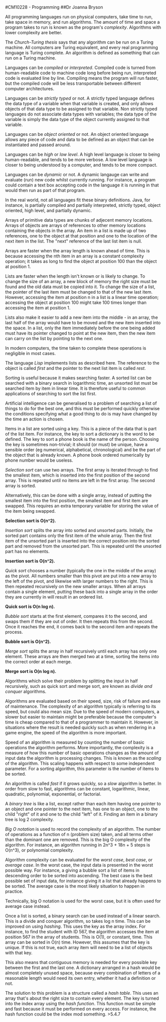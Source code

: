#CM10228 - Programming
##Dr Joanna Bryson

All programming languages run on physical computers, take time to run, take space in memory, and run algorithms. The amount of time and space a program takes to run is known as the program's *complexity*. Algorithms with lower complexity are better.

The *Church-Turing thesis* says that any algorithm can be run on a Turing machine. All computers are Turing equivalent, and every real programming language is Turing complete. An algorithm is defined as something that can run on a Turing machine.

Languages can be *compiled* or *interpreted*. Compiled code is turned from human-readable code to machine code long before being run, interpreted code is evaluated line by line. Compiling means the program will run faster, but the compiled code will be less transportable between different computer architectures.

Languages can be *strictly typed* or not. A strictly typed language defines the data type of a variable when that variable is created, and only allows objects of that data type to be assigned to that variable. Non strictly typed languages do not associate data types with variables; the data type of the variable is simply the data type of the object currently assigned to that variable.

Languages can be *object oriented* or not. An object oriented language allows any piece of code and data to be defined as an object that can be instantiated and passed around.

Languages can be *high* or *low level*. A high level language is closer to being human-readable, and tends to be more verbose. A low level language is closer to being understood by a computer, and tends to be more compact.

Languages can be *dynamic* or not. A dynamic langauge can write and evaluate (run) new code whilst currently running. For instance, a program could contain a text box accepting code in the language it is running in that would then run as part of that program.

In the real world, not all languages fit these binary definitions. Java, for instance, is partially compiled and partially interpreted, strictly typed, object oriented, high level, and partially dynamic.

Arrays of primitive data types are chunks of adjecent memory locations. Arrays of objects are arrays of references to other memory locations containing the objects in the array. An item in a list is made up of two references, one to the object at that position and one to the location of the next item in the list. The "next" reference of the last list item is null.

Arrays are faster when the array length is known ahead of time. This is because accessing the nth item in an array is a constant complexity operation; it takes as long to find the object at position 100 than the object at position 1.

Lists are faster when the length isn't known or is likely to change. To change the size of an array, a new block of memory the right size must be found and the old data must be copied into it. To change the size of a list, the pointer of the last item must be changed to that of the new last item. However, accessing the item at position n in a list is a linear time operation; accessing the object at position 100 might take 100 times longer than accessing the item at position 1.

Lists also make it easier to add a new item into the middle - in an array, the last half of the array would have to be moved and the new item inserted into the space. In a list, only the item immediately before the one being added must have its pointer changed to point at the new item, then the new item can carry on the list by pointing to the next one.

In modern computers, the time taken to complete these operations is negligible in most cases.

The language *Lisp* implements lists as described here. The reference to the object is called *first* and the pointer to the next list item is called *rest*.

Sorting is useful because it makes searching faster. A sorted list can be searched with a binary search in logarithmic time, an unsorted list must be searched item by item in linear time. It is therefore useful to common applications of searching to sort the list first.

Artificial intelligence can be generalised to a problem of searching a list of things to do for the best one, and this must be performed quickly otherwise the conditions specifying what a good thing to do is may have changed by the time an action is chosen.

Items in a list are sorted using a key. This is a piece of the data that is part of the list item. For instance, the key to sort a dictionary is the word to be defined. The key to sort a phone book is the name of the person. Choosing the key is sometimes non-trivial; it should (or must) be unique, have a sensible order (eg numerical, alphabetical, chronological) and be the part of the object that is already known. A phone book ordered numerically by phone number would be useless.

*Selection sort* can use two arrays. The first array is iterated through to find the smallest item, which is inserted into the first position of the second array. This is repeated until no items are left in the first array. The second array is sorted.

Alternatively, this can be done with a single array, instead of putting the smallest item into the first position, the smallest item and first item are swapped. This requires an extra temporary variable for storing the value of the item being swapped.

**Selection sort is O(n^2).**

*Insertion sort* splits the array into sorted and unsorted parts. Initially, the sorted part contains only the first item of the whole array. Then the first item of the unsorted part is inserted into the correct position into the sorted part and removed from the unsorted part. This is repeated until the unsorted part has no elements.

**Insertion sort is O(n^2).**

*Quick sort* chooses a number (typically the one in the middle of the array) as the pivot. All numbers smaller than this pivot are put into a new array to the left of the pivot, and likewise with larger numbers to the right. This is then repeated recursively on the new smaller arrays. When all arrays contain a single element, putting these back into a single array in the order they are currently in will result in an ordered list.

**Quick sort is O(n log n).**

*Bubble sort* starts at the first element, compares it to the second, and swaps them if they are out of order. It then repeats this from the second. Once it reaches the end, it comes back to the second item and repeats the process.

**Bubble sort is O(n^2).**

*Merge sort* splits the array in half recursively until each array has only one element. These arrays are then merged two at a time, sorting the items into the correct order at each merge.

**Merge sort is O(n log n).**

Algorithms which solve their problem by splitting the input in half recursively, such as quick sort and merge sort, are known as *divide and conquer* algorithms.

Algorithms are evaluated based on their speed, size, risk of failure and ease of maintenance. The complexity of an algorithm typically is referring to its speed, but could also mean size. Due to the speed of modern computers, a slower but easier to maintain might be preferable because the computer's time is cheap compared to that of a programmer to maintain it. However, in situations where the result is needed quickly such as when rendering in a game engine, the speed of the algorithm is more important.

Speed of an algorithm is measured by counting the number of basic operations the algorithm performs. More importantly, the complexity is a measure of how this number of basic operations changes as the amount of input data the algorithm is processing changes. This is known as the *scaling* of the algorithm. This scaling happens with respect to some independent parameter. For a sorting algorithm, this parameter is the number of items to be sorted.

An algorithm is called *fast* if it grows quickly, so a *slow* algorithm is better. In order from slow to fast, algorithms can be constant, logarithmic, linear, quadratic, polynomial, exponential, or factorial.

A *binary tree* is like a list, except rather than each item having one pointer to an object and one pointer to the next item, has one to an object, one to the child "right" of it and one to the child "left" of it. Finding an item in a binary tree is log 2 complexity.

*Big O notation* is used to record the complexity of an algorithm. The number of operations as a function of n (problem size) taken, and all terms other than the dominant one are removed. This is the big O complexity of the algorithm. For instance, an algorithm running in 2n^3 + 18n + 5 steps is O(n^3), or polynomial complexity.

Algorithm complexity can be evaluated for the *worst case*, *best case*, or *average case*. In the worst case, the input data is presented in the worst possible way. For instance, a giving a bubble sort a list of items in descending order to be sorted into ascending. The best case is the best possible set of input data, for instance giving it a list that already happens to be sorted. The average case is the most likely situation to happen in practice.

Technically, big O notation is used for the worst case, but it is often used for average case instead.

Once a list is sorted, a binary search can be used instead of a linear search. This is a divide and conquer algorithm, so takes log n time. This can be improved on using *hashing*. This uses the key as the array index. For instance, to find the student with ID 567, the algorithm accesses the item at position 567 in the array of students. This is O(1), or constant, time. This array can be sorted in O(n) time. However, this assumes that the key is unique. If this is not true, each array item will need to be a list of objects with that key.

This also means that contiguous memory is needed for every possible key between the first and the last one. A dictionary arranged in a hash would be almost completely unused space, because every combination of letters of a reasonable length would need its own entry, whether it had a definition or not.

The solution to this problem is a structure called a *hash table*. This uses an array that's about the right size to contain every element. The key is turned into the index array using the *hash function*. This function must be simple and fast because it must be performed on every access. For instance, the hash function could be the index mod something. >5.4.7
